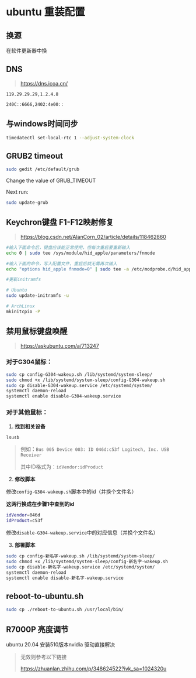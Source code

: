 # ubuntu 重装配置

## 换源

在软件更新器中换

## DNS

> https://dns.icoa.cn/

```
119.29.29.29,1.2.4.8

240C::6666,2402:4e00::
```



## 与windows时间同步

```bash
timedatectl set-local-rtc 1 --adjust-system-clock
```



## GRUB2 timeout

```bash
sudo gedit /etc/default/grub
```

Change the value of GRUB_TIMEOUT

Next run:

```bash
sudo update-grub
```



## Keychron键盘 F1-F12映射修复

> https://blog.csdn.net/AlanCorn_02/article/details/118462860

```bash
#输入下面命令后，键盘应该能正常使用，但每次重启要重新输入
echo 0 | sudo tee /sys/module/hid_apple/parameters/fnmode
```

```bash
#输入下面的命令，写入配置文件，重启后就无需再次输入
echo "options hid_apple fnmode=0" | sudo tee -a /etc/modprobe.d/hid_apple.conf

#更新initramfs

# Ubuntu
sudo update-initramfs -u 

# ArchLinux
mkinitcpio -P 
```



## 禁用鼠标键盘唤醒

> https://askubuntu.com/a/713247

### 对于G304鼠标：

```bash
sudo cp config-G304-wakeup.sh /lib/systemd/system-sleep/
sudo chmod +x /lib/systemd/system-sleep/config-G304-wakeup.sh
sudo cp disable-G304-wakeup.service /etc/systemd/system/
systemctl daemon-reload
systemctl enable disable-G304-wakeup.service
```

### 对于其他鼠标：

1. **找到相关设备**

```bash
lsusb
```

>  例如：`Bus 005 Device 003: ID 046d:c53f Logitech, Inc. USB Receiver`
>
> 其中ID格式为：`idVendor:idProduct`

2. **修改脚本**

修改`config-G304-wakeup.sh`脚本中的id（并换个文件名）

**这两行换成在步骤1中查到的id**

```bash
idVendor=046d
idProduct=c53f
```

修改`disable-G304-wakeup.service`中的对应信息（并换个文件名）

3. **部署脚本**

```bash
sudo cp config-新名字-wakeup.sh /lib/systemd/system-sleep/
sudo chmod +x /lib/systemd/system-sleep/config-新名字-wakeup.sh
sudo cp disable-新名字-wakeup.service /etc/systemd/system/
systemctl daemon-reload
systemctl enable disable-新名字-wakeup.service
```



## reboot-to-ubuntu.sh

```bash
sudo cp ./reboot-to-ubuntu.sh /usr/local/bin/
```



## R7000P 亮度调节

ubuntu 20.04 安装510版本nvidia 驱动直接解决

> 无效则参考以下链接
>
> https://zhuanlan.zhihu.com/p/348624522?ivk_sa=1024320u

